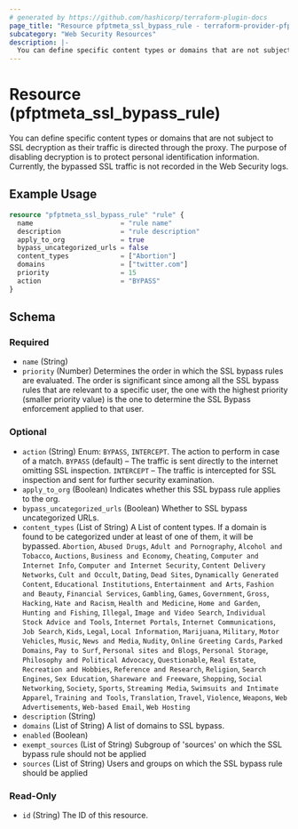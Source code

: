 ```yaml
---
# generated by https://github.com/hashicorp/terraform-plugin-docs
page_title: "Resource pfptmeta_ssl_bypass_rule - terraform-provider-pfptmeta"
subcategory: "Web Security Resources"
description: |-
  You can define specific content types or domains that are not subject to SSL decryption as their traffic is directed through the proxy. The purpose of disabling decryption is to protect personal identification information. Currently, the bypassed SSL traffic is not recorded in the Web Security logs.
---
```


# Resource (pfptmeta_ssl_bypass_rule)

You can define specific content types or domains that are not subject to SSL decryption as their traffic is directed through the proxy. The purpose of disabling decryption is to protect personal identification information. Currently, the bypassed SSL traffic is not recorded in the Web Security logs.

## Example Usage

```terraform
resource "pfptmeta_ssl_bypass_rule" "rule" {
  name                      = "rule name"
  description               = "rule description"
  apply_to_org              = true
  bypass_uncategorized_urls = false
  content_types             = ["Abortion"]
  domains                   = ["twitter.com"]
  priority                  = 15
  action                    = "BYPASS"
}
```

<!-- schema generated by tfplugindocs -->
## Schema

### Required

- `name` (String)
- `priority` (Number) Determines the order in which the SSL bypass rules are evaluated. The order is significant since among all the SSL bypass rules that are relevant to a specific user, the one with the highest priority (smaller priority value) is the one to determine the SSL Bypass enforcement applied to that user.

### Optional

- `action` (String) Enum: `BYPASS`, `INTERCEPT`.
The action to perform in case of a match.
`BYPASS` (default) – The traffic is sent directly to the internet omitting SSL inspection.
`INTERCEPT` – The traffic is intercepted for SSL inspection and sent for further security examination.
- `apply_to_org` (Boolean) Indicates whether this SSL bypass rule applies to the org.
- `bypass_uncategorized_urls` (Boolean) Whether to SSL bypass uncategorized URLs.
- `content_types` (List of String) A List of content types. If a domain is found to be categorized under at least of one of them, it will be bypassed. `Abortion`, `Abused Drugs`, `Adult and Pornography`, `Alcohol and Tobacco`, `Auctions`, `Business and Economy`, `Cheating`, `Computer and Internet Info`, `Computer and Internet Security`, `Content Delivery Networks`, `Cult and Occult`, `Dating`, `Dead Sites`, `Dynamically Generated Content`, `Educational Institutions`, `Entertainment and Arts`, `Fashion and Beauty`, `Financial Services`, `Gambling`, `Games`, `Government`, `Gross`, `Hacking`, `Hate and Racism`, `Health and Medicine`, `Home and Garden`, `Hunting and Fishing`, `Illegal`, `Image and Video Search`, `Individual Stock Advice and Tools`, `Internet Portals`, `Internet Communications`, `Job Search`, `Kids`, `Legal`, `Local Information`, `Marijuana`, `Military`, `Motor Vehicles`, `Music`, `News and Media`, `Nudity`, `Online Greeting Cards`, `Parked Domains`, `Pay to Surf`, `Personal sites and Blogs`, `Personal Storage`, `Philosophy and Political Advocacy`, `Questionable`, `Real Estate`, `Recreation and Hobbies`, `Reference and Research`, `Religion`, `Search Engines`, `Sex Education`, `Shareware and Freeware`, `Shopping`, `Social Networking`, `Society`, `Sports`, `Streaming Media`, `Swimsuits and Intimate Apparel`, `Training and Tools`, `Translation`, `Travel`, `Violence`, `Weapons`, `Web Advertisements`, `Web-based Email`, `Web Hosting`
- `description` (String)
- `domains` (List of String) A list of domains to SSL bypass.
- `enabled` (Boolean)
- `exempt_sources` (List of String) Subgroup of 'sources' on which the SSL bypass rule should not be applied
- `sources` (List of String) Users and groups on which the SSL bypass rule should be applied

### Read-Only

- `id` (String) The ID of this resource.
